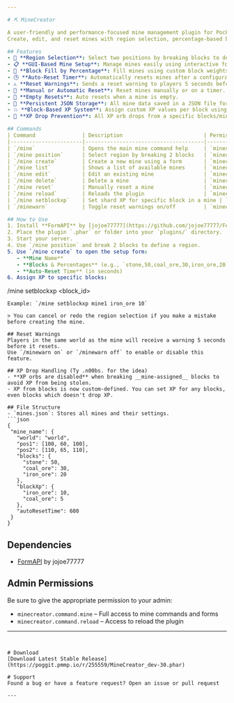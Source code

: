 ```yaml
---

# ⛏️ MineCreator

A user-friendly and performance-focused mine management plugin for PocketMine-MP servers.  
Create, edit, and reset mines with region selection, percentage-based block filling, XP control, and automatic resets – all through an intuitive FormAPI interface!

## Features
- 📐 **Region Selection**: Select two positions by breaking blocks to define the mine area.
- 📋 **GUI-Based Mine Setup**: Manage mines easily using interactive forms.
- 🧱 **Block Fill by Percentage**: Fill mines using custom block weights (e.g., `stone 50%, coal_ore 30%`).
- 🕒 **Auto-Reset Timer**: Automatically resets mines after a configurable delay.
- ⚠️ **Reset Warnings**: Sends a reset warning to players 5 seconds before a mine resets.
- 🔁 **Manual or Automatic Reset**: Reset mines manually or on a timer.
- 🧼 **Empty Resets**: Auto resets when a mine is empty.
- 💾 **Persistent JSON Storage**: All mine data saved in a JSON file for easy backup and editing.
- 💥 **Block-Based XP System**: Assign custom XP values per block using a simple command.
- 🚫 **XP Drop Prevention**: All XP orb drops from a specific blocks/mines which has a custom value are canceled to avoid dupes. (this only applies inside mines)

## Commands
| Command               | Description                          | Permission                       |
|-----------------------|--------------------------------------|----------------------------------|
| `/mine`               | Opens the main mine command help     | `minecreator.command.mine`       |
| `/mine position`      | Select region by breaking 2 blocks   | `minecreator.command.mine`       |
| `/mine create`        | Create a new mine using a form       | `minecreator.command.mine`       |
| `/mine list`          | Shows a list of available mines      | `minecreator.command.mine`       |
| `/mine edit`          | Edit an existing mine                | `minecreator.command.mine`       |
| `/mine delete`        | Delete a mine                        | `minecreator.command.mine`       |
| `/mine reset`         | Manually reset a mine                | `minecreator.command.mine`       |
| `/mine reload`        | Reloads the plugin                   | `minecreator.command.reload`     |
| `/mine setblockxp`    | Set shard XP for specific block in a mine | `minecreator.command.mine`   |
| `/minewarn`           | Toggle reset warnings on/off         | `minecreator.command.minewarn`   |

## How to Use
1. Install **FormAPI** by [jojoe77777](https://github.com/jojoe77777/FormAPI) *(Required)*.
2. Place the plugin `.phar` or folder into your `plugins/` directory.
3. Start your server.
4. Use `/mine position` and break 2 blocks to define a region.
5. Use `/mine create` to open the setup form:
   - **Mine Name**
   - **Blocks & Percentages** (e.g., `stone,50,coal_ore,30,iron_ore,20`)
   - **Auto-Reset Time** (in seconds)
6. Assign XP to specific blocks:
   ```
   /mine setblockxp <mine> <block_id> <xp>
   ```
   Example: `/mine setblockxp mine1 iron_ore 10`

> You can cancel or redo the region selection if you make a mistake before creating the mine.

## Reset Warnings
Players in the same world as the mine will receive a warning 5 seconds before it resets.  
Use `/minewarn on` or `/minewarn off` to enable or disable this feature.

## XP Drop Handling (Ty .n00bs. for the idea)
- **XP orbs are disabled** when breaking __mine-assigned__ blocks to avoid XP from being stolen.
- XP from blocks is now custom-defined. You can set XP for any blocks, even blocks which doesn't drop XP.

## File Structure
- `mines.json`: Stores all mines and their settings.
  ```json
  {
    "mine_name": {
      "world": "world",
      "pos1": [100, 60, 100],
      "pos2": [110, 65, 110],
      "blocks": {
        "stone": 50,
        "coal_ore": 30,
        "iron_ore": 20
      },
      "blockXp": {
        "iron_ore": 10,
        "coal_ore": 5
      },
      "autoResetTime": 600
    }
  }
  ```

## Dependencies
- [FormAPI](https://github.com/jojoe77777/FormAPI) by jojoe77777

## Admin Permissions
Be sure to give the appropriate permission to your admin:
- `minecreator.command.mine` – Full access to mine commands and forms
- `minecreator.command.reload` – Access to reload the plugin

---
```


# Download
[Download Latest Stable Release](https://poggit.pmmp.io/r/255559/MineCreator_dev-30.phar)

# Support
Found a bug or have a feature request? Open an issue or pull request

---
